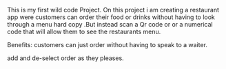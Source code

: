 This is my first wild code Project. On this project i am creating a restaurant app were customers can order their food or drinks without having to look through a menu hard copy .But instead scan a Qr code or or a numerical code that will allow them to see the restaurants menu.

Benefits:
customers can just order without having to speak to a waiter.

add and de-select order as they pleases.
